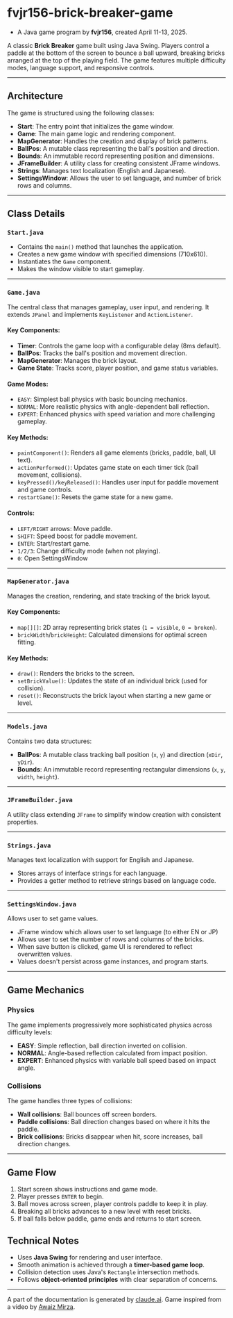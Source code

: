 # fvjr156-brick-breaker-game

- A Java game program by **fvjr156**, created April 11-13, 2025.

A classic **Brick Breaker** game built using Java Swing. Players control a paddle at the bottom of the screen to bounce a ball upward, breaking bricks arranged at the top of the playing field. The game features multiple difficulty modes, language support, and responsive controls.

---

## Architecture

The game is structured using the following classes:

- **Start**: The entry point that initializes the game window.
- **Game**: The main game logic and rendering component.
- **MapGenerator**: Handles the creation and display of brick patterns.
- **BallPos**: A mutable class representing the ball's position and direction.
- **Bounds**: An immutable record representing position and dimensions.
- **JFrameBuilder**: A utility class for creating consistent JFrame windows.
- **Strings**: Manages text localization (English and Japanese).
- **SettingsWindow**: Allows the user to set language, and number of brick rows and columns.

---

## Class Details

### `Start.java`

- Contains the `main()` method that launches the application.
- Creates a new game window with specified dimensions (710x610).
- Instantiates the `Game` component.
- Makes the window visible to start gameplay.

---

### `Game.java`

The central class that manages gameplay, user input, and rendering. It extends `JPanel` and implements `KeyListener` and `ActionListener`.

#### Key Components:

- **Timer**: Controls the game loop with a configurable delay (8ms default).
- **BallPos**: Tracks the ball's position and movement direction.
- **MapGenerator**: Manages the brick layout.
- **Game State**: Tracks score, player position, and game status variables.

#### Game Modes:

- `EASY`: Simplest ball physics with basic bouncing mechanics.
- `NORMAL`: More realistic physics with angle-dependent ball reflection.
- `EXPERT`: Enhanced physics with speed variation and more challenging gameplay.

#### Key Methods:

- `paintComponent()`: Renders all game elements (bricks, paddle, ball, UI text).
- `actionPerformed()`: Updates game state on each timer tick (ball movement, collisions).
- `keyPressed()/keyReleased()`: Handles user input for paddle movement and game controls.
- `restartGame()`: Resets the game state for a new game.

#### Controls:

- `LEFT/RIGHT` arrows: Move paddle.
- `SHIFT`: Speed boost for paddle movement.
- `ENTER`: Start/restart game.
- `1/2/3`: Change difficulty mode (when not playing).
- `0`: Open SettingsWindow

---

### `MapGenerator.java`

Manages the creation, rendering, and state tracking of the brick layout.

#### Key Components:

- `map[][]`: 2D array representing brick states (`1 = visible`, `0 = broken`).
- `brickWidth`/`brickHeight`: Calculated dimensions for optimal screen fitting.

#### Key Methods:

- `draw()`: Renders the bricks to the screen.
- `setBrickValue()`: Updates the state of an individual brick (used for collision).
- `reset()`: Reconstructs the brick layout when starting a new game or level.

---

### `Models.java`

Contains two data structures:

- **BallPos**: A mutable class tracking ball position (`x`, `y`) and direction (`xDir`, `yDir`).
- **Bounds**: An immutable record representing rectangular dimensions (`x`, `y`, `width`, `height`).

---

### `JFrameBuilder.java`

A utility class extending `JFrame` to simplify window creation with consistent properties.

---

### `Strings.java`

Manages text localization with support for English and Japanese.

- Stores arrays of interface strings for each language.
- Provides a getter method to retrieve strings based on language code.

---

### `SettingsWindow.java`

Allows user to set game values.

- JFrame window which allows user to set language (to either EN or JP)
- Allows user to set the number of rows and columns of the bricks.
- When save button is clicked, game UI is rerendered to reflect overwritten values.
- Values doesn't persist across game instances, and program starts.

---

## Game Mechanics

### Physics

The game implements progressively more sophisticated physics across difficulty levels:

- **EASY**: Simple reflection, ball direction inverted on collision.
- **NORMAL**: Angle-based reflection calculated from impact position.
- **EXPERT**: Enhanced physics with variable ball speed based on impact angle.

### Collisions

The game handles three types of collisions:

- **Wall collisions**: Ball bounces off screen borders.
- **Paddle collisions**: Ball direction changes based on where it hits the paddle.
- **Brick collisions**: Bricks disappear when hit, score increases, ball direction changes.

---

## Game Flow

1. Start screen shows instructions and game mode.
2. Player presses `ENTER` to begin.
3. Ball moves across screen, player controls paddle to keep it in play.
4. Breaking all bricks advances to a new level with reset bricks.
5. If ball falls below paddle, game ends and returns to start screen.

## Technical Notes

- Uses **Java Swing** for rendering and user interface.
- Smooth animation is achieved through a **timer-based game loop**.
- Collision detection uses Java's `Rectangle` intersection methods.
- Follows **object-oriented principles** with clear separation of concerns.

---

A part of the documentation is generated by [claude.ai](https://claude.ai).
Game inspired from a video by [Awaiz Mirza](https://youtu.be/K9qMm3JbOH0?si=jjeLG3BgELYI0FSV).
